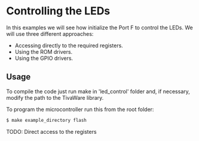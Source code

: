 # Controlling the LEDs

In this examples we will see how initialize the Port F to control the LEDs. We will use three different approaches:

- Accessing directly to the required registers.
- Using the ROM drivers.
- Using the GPIO drivers.

## Usage

To compile the code just run make in 'led_control' folder and, if necessary, modify the path to the TivaWare library.

To  program the microcontroller run this from the root folder:
```sh
$ make example_directory flash
```

TODO: Direct access to the registers
